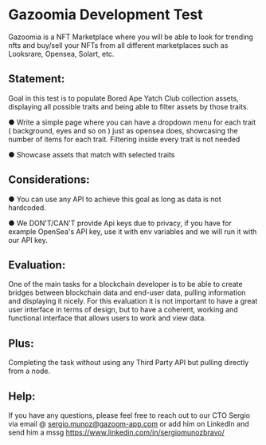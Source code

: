 # Gazoomia Development Test

Gazoomia is a NFT Marketplace where you will be able to look for trending nfts and buy/sell your NFTs from all different marketplaces such as Looksrare, Opensea, Solart, etc.

## Statement:

Goal in this test is to populate Bored Ape Yatch Club collection assets, displaying all possible traits and being able to filter assets by those traits.

● Write a simple page where you can have a dropdown menu for each trait ( background, eyes and so on ) just as opensea does, showcasing the number of items for each trait. Filtering inside every trait is not needed

● Showcase assets that match with selected traits

## Considerations:

● You can use any API to achieve this goal as long as data is not hardcoded.

● We DON'T/CAN'T provide Api keys due to privacy, if you have for example OpenSea's API key, use it with env variables and we will run it with our API key.

## Evaluation:
One of the main tasks for a blockchain developer is to be able to create bridges between blockchain
data and end-user data, pulling information and displaying it nicely.
For this evaluation it is not important to have a great user interface in terms of design, but to have a
coherent, working and functional interface that allows users to work and view data.

## Plus:
Completing the task without using any Third Party API but pulling directly from a node.

## Help:
If you have any questions, please feel free to reach out to our CTO Sergio via email @
sergio.munoz@gazoom-app.com or add him on LinkedIn and send him a mssg
https://www.linkedin.com/in/sergiomunozbravo/